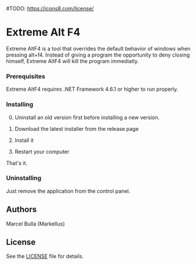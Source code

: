 #TODO: https://icons8.com/license/

# Extreme Alt F4

Extreme AltF4 is a tool that overrides the default behavior of windows when pressing alt+f4. Instead of giving a program the opportunity to deny closing himself, Extreme AltF4 will kill the program immediatly. 


### Prerequisites

Extreme AltF4 requires .NET Framework 4.6.1 or higher to run properly.

### Installing

0. Uninstall an old version first before installing a new version.

1. Download the latest installer from the release page
2. Install it
3. Restart your computer

That's it.

### Uninstalling

Just remove the application from the control panel.

## Authors

Marcel Bulla (Markellus)

## License

See the [LICENSE](LICENSE) file for details.